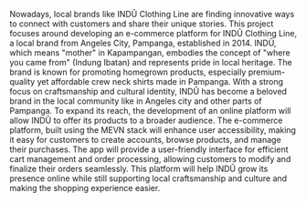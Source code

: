 Nowadays, local brands like INDÛ Clothing Line are finding innovative ways 
to connect with customers and share their unique stories. This project focuses around developing an e-commerce platform for INDÛ Clothing Line, a local brand from Angeles City, Pampanga, established in 2014. INDÛ, which means "mother" in Kapampangan, embodies the concept of "where you came from" (Indung Ibatan) and represents pride in local heritage. The brand is known for promoting homegrown products, especially premium-quality yet affordable crew neck shirts made in Pampanga. With a strong focus on craftsmanship and cultural identity, INDÛ has become a beloved brand in the local community like in Angeles city and other parts of Pampanga. To expand its reach, the development of an online platform will allow INDÛ to offer its products to a broader audience.
The e-commerce platform, built using the MEVN stack will enhance user accessibility, making it easy for customers to create accounts, browse products, and manage their purchases. The app will provide a user-friendly interface for efficient cart management and order processing, allowing customers to modify and finalize their orders seamlessly. This platform will help INDÛ grow its presence online while still supporting local craftsmanship and culture and making the shopping experience easier.
